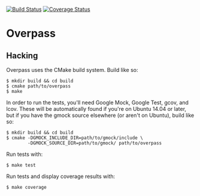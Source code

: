 [![Build Status](https://travis-ci.org/overpass-vpn/overpass.svg)](https://travis-ci.org/overpass-vpn/overpass)
[![Coverage Status](https://coveralls.io/repos/overpass-vpn/overpass/badge.svg?branch=master&service=github)](https://coveralls.io/github/overpass-vpn/overpass?branch=master)

# Overpass

## Hacking

Overpass uses the CMake build system. Build like so:

    $ mkdir build && cd build
    $ cmake path/to/overpass
    $ make

In order to run the tests, you'll need Google Mock, Google Test, gcov, and lcov.
These will be automatically found if you're on Ubuntu 14.04 or later, but if you
have the gmock source elsewhere (or aren't on Ubuntu), build like so:

    $ mkdir build && cd build
    $ cmake -DGMOCK_INCLUDE_DIR=path/to/gmock/include \
            -DGMOCK_SOURCE_DIR=path/to/gmock/ path/to/overpass

Run tests with:

    $ make test

Run tests and display coverage results with:

    $ make coverage
